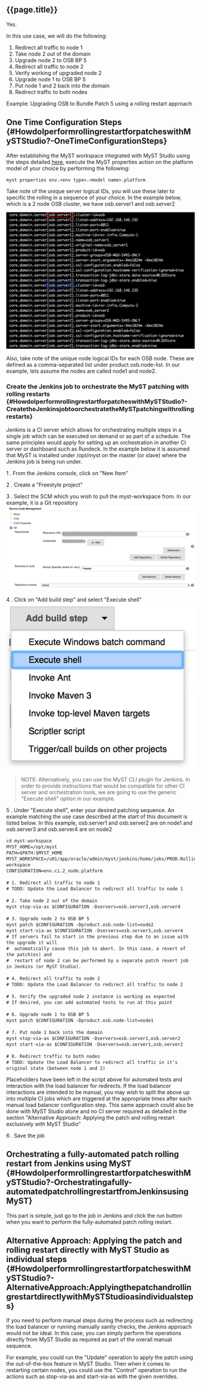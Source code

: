 ## {{page.title}}

Yes.

In this use case, we will do the following:

1. Redirect all traffic to node 1
2. Take node 2 out of the domain
3. Upgrade node 2 to OSB BP 5
4. Redirect all traffic to node 2
5. Verify working of upgraded node 2
6. Upgrade node 1 to OSB BP 5
7. Put node 1 and 2 back into the domain
8. Redirect traffic to both nodes

Example: Upgrading OSB to Bundle Patch 5 using a rolling restart approach

## One Time Configuration Steps {#HowdoIperformrollingrestartforpatcheswithMySTStudio?-OneTimeConfigurationSteps}

After establishing the MyST workspace integrated with MyST Studio using the steps detailed [here](/myst-management/myst-cli-with-myst-studio.md), execute the MyST properties action on the platform model of your choice by performing the following:

```
myst properties env.<env type>.<model name>.platform
```

Take note of the unique server logical IDs, you will use these later to specific the rolling in a sequence of your choice. In the example below, which is a 2 node OSB cluster, we have osb.server1 and osb.server2

![](img/howto-patch-rollstart-3.server-logical-ids.png)

Also, take note of the unique node logical IDs for each OSB node. These are defined as a comma-separated list under product.osb.node-list. In our example, lets assume the nodes are called node1 and node2.

### Create the Jenkins job to orchestrate the MyST patching with rolling restarts {#HowdoIperformrollingrestartforpatcheswithMySTStudio?-CreatetheJenkinsjobtoorchestratetheMySTpatchingwithrollingrestarts}

Jenkins is a CI server which allows for orchestrating multiple steps in a single job which can be executed on demand or as part of a schedule. The same principles would apply for setting up an orchestration in another CI server or dashboard such as Rundeck. In the example below it is assumed that MyST is installed under /opt/myst on the master \(or slave\) where the Jenkins job is being run under.

<!-- NOTE: I'm intentionally breaking the number list format because markdown can't retain numbering order across the complex blocks of text below : gokelly -->

1 . From the Jenkins console, click on "New Item"

2 . Create a "Freestyle project" 

3 . Select the SCM which you wish to pull the myst-workspace from. In our example, it is a Git repository
![](img/howto-patch-rollstart-4.choose-scm.png)

4 . Click on "Add build step" and select "Execute shell" 
![](img/howto-patch-rollstart-5.scm-execute-shell.png)

> NOTE:  Alternatively, you can use the MyST CLI plugin for Jenkins. In order to provide instructions that would be compatible for other CI server and orchestration tools, we are going to use the generic "Execute shell" option in our example.

5 . Under "Execute shell", enter your desired patching sequence. An example matching the use case described at the start of this document is listed below. In this example, osb.server1 and osb.server2 are on node1 and osb.server3 and osb.server4 are on node2

```
cd myst-workspace
MYST_HOME=/opt/myst
PATH=$PATH:$MYST_HOME
MYST_WORKSPACE=/u01/app/oracle/admin/myst/jenkins/home/jobs/PROD.RollingRestart/workspace/myst-workspace
CONFIGURATION=env.ci.2_node.platform
 
# 1. Redirect all traffic to node 1
# TODO: Update the Load Balancer to redirect all traffic to node 1
  
# 2. Take node 2 out of the domain
myst stop-via-as $CONFIGURATION -Dservers=osb.server3,osb.server4
 
# 3. Upgrade node 2 to OSB BP 5
myst patch $CONFIGURATION -Dproduct.osb.node-list=node2
myst start-via-as $CONFIGURATION -Dservers=osb.server3,osb.server4
# If servers fail to start in the previous step due to an issue with the upgrade it will
#  automatically cause this job to abort. In this case, a revert of the patch(es) and
#  restart of node 2 can be performed by a separate patch revert job in Jenkins (or MyST Studio).
 
# 4. Redirect all traffic to node 2
# TODO: Update the Load Balancer to redirect all traffic to node 2
 
# 5. Verify the upgraded node 2 instance is working as expected
# If desired, you can add automated tests to run at this point
 
# 6. Upgrade node 1 to OSB BP 5
myst patch $CONFIGURATION -Dproduct.osb.node-list=node1
 
# 7. Put node 1 back into the domain
myst stop-via-as $CONFIGURATION -Dservers=osb.server1,osb.server2
myst start-via-as $CONFIGURATION -Dservers=osb.server1,osb.server2
 
# 8. Redirect traffic to both nodes
# TODO: Update the Load Balancer to redirect all traffic in it's original state (between node 1 and 2)
```

Placeholders have been left in the script above for automated tests and interaction with the load balancer for redirects. If the load balancer interactions are intended to be manual, you may wish to split the above up into multiple CI jobs which are triggered at the appropriate times after each manual load balancer configuration step. This same approach could also be done with MyST Studio alone and no CI server required as detailed in the section "Alternative Approach: Applying the patch and rolling restart exclusively with MyST Studio"  

6 . Save the job



## Orchestrating a fully-automated patch rolling restart from Jenkins using MyST {#HowdoIperformrollingrestartforpatcheswithMySTStudio?-Orchestratingafully-automatedpatchrollingrestartfromJenkinsusingMyST}

This part is simple, just go to the job in Jenkins and click the run button when you want to perform the fully-automated patch rolling restart.

## Alternative Approach: Applying the patch and rolling restart directly with MyST Studio as individual steps {#HowdoIperformrollingrestartforpatcheswithMySTStudio?-AlternativeApproach:ApplyingthepatchandrollingrestartdirectlywithMySTStudioasindividualsteps}

If you need to perform manual steps during the process such as redirecting the load balancer or running manually sanity checks, the Jenkins approach would not be ideal. In this case, you can simply perform the operations directly from MyST Studio as required as part of the overall manual sequence. 

For example, you could run the "Update" operation to apply the patch using the out-of-the-box feature in MyST Studio. Then when it comes to restarting certain nodes, you could use the "Control" operation to run the actions such as stop-via-as and start-via-as with the given overrides.





